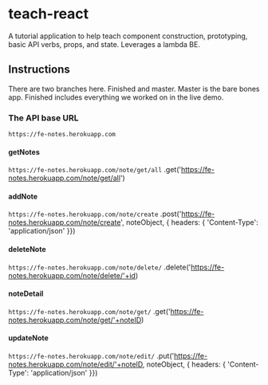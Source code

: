 # teach-react
A tutorial application to help teach component construction, prototyping, basic API verbs, props, and state. 
Leverages a lambda BE.

## Instructions
There are two branches here. Finished and master. Master is the bare bones app. Finished includes everything we worked on in the live demo.


### The API base URL
`https://fe-notes.herokuapp.com`


#### getNotes
`https://fe-notes.herokuapp.com/note/get/all`
.get('https://fe-notes.herokuapp.com/note/get/all')


#### addNote
`https://fe-notes.herokuapp.com/note/create`
.post('https://fe-notes.herokuapp.com/note/create', noteObject, { headers: { 'Content-Type': 'application/json' }})


#### deleteNote
`https://fe-notes.herokuapp.com/note/delete/`
.delete('https://fe-notes.herokuapp.com/note/delete/'+id)


#### noteDetail
`https://fe-notes.herokuapp.com/note/get/`
.get('https://fe-notes.herokuapp.com/note/get/'+noteID)


#### updateNote
`https://fe-notes.herokuapp.com/note/edit/`
.put('https://fe-notes.herokuapp.com/note/edit/'+noteID, noteObject, { headers: { 'Content-Type': 'application/json' }})
